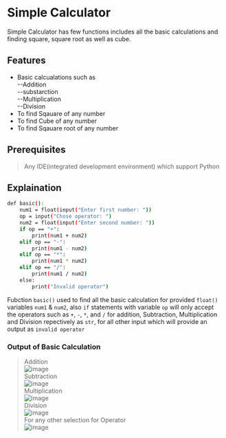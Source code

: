 # Simple Calculator

Simple Calculator has few functions includes all the basic calculations and finding square, square root as well as cube.


## Features

- Basic calcualations such as  
--Addition  
--substarction  
--Multiplication  
--Division  
- To find Sqauare of any number
- To find Cube of any number
- To find Sqauare root of any number


## Prerequisites
> Any IDE(integrated development environment) which support Python

## Explaination


```sh
def basic():
    num1 = float(input("Enter first number: "))
    op = input("Chose operator: ")
    num2 = float(input("Enter second number: "))
    if op == "+":
        print(num1 + num2)
    elif op == "-":
        print(num1 - num2)
    elif op == "*":
        print(num1 * num2)
    elif op == "/":
        print(num1 / num2)
    else:
        print("Invalid operator")

```
Fubction ```basic()``` used to find all the basic calculation for provided ```float()``` variables ```num1``` & ```num2```, also ```if``` statements with variable ```op```  will only accept the operators such as ```+```, ```-```, ```*```, and ```/``` for addition, Subtraction, Multiplication and Division repectively as ```str```, for all other input which will provide an output as ```invalid operator```

### Output of Basic Calculation
>Addition  
>![image](https://user-images.githubusercontent.com/86762727/155142254-19c04e76-f2e0-4adc-ae7e-7da64e5aeba2.png)  
Subtraction  
>![image](https://user-images.githubusercontent.com/86762727/155142765-366b39c4-f61c-4c36-a333-6113e9b8d399.png)  
Multiplication  
>![image](https://user-images.githubusercontent.com/86762727/155143062-4ce32a2c-f49a-4559-9372-d7dc12d503e9.png)  
Division  
>![image](https://user-images.githubusercontent.com/86762727/155143315-e64d4fb6-fa32-4aa9-b09e-871f371eec18.png)  
For any other selection for Operator  
>![image](https://user-images.githubusercontent.com/86762727/155144190-eba86811-c615-4512-83f2-dfea96d00352.png)  

